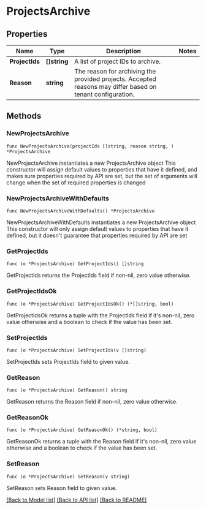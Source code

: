 # ProjectsArchive

## Properties

Name | Type | Description | Notes
------------ | ------------- | ------------- | -------------
**ProjectIds** | **[]string** | A list of project IDs to archive. | 
**Reason** | **string** | The reason for archiving the provided projects. Accepted reasons may differ based on tenant configuration.  | 

## Methods

### NewProjectsArchive

`func NewProjectsArchive(projectIds []string, reason string, ) *ProjectsArchive`

NewProjectsArchive instantiates a new ProjectsArchive object
This constructor will assign default values to properties that have it defined,
and makes sure properties required by API are set, but the set of arguments
will change when the set of required properties is changed

### NewProjectsArchiveWithDefaults

`func NewProjectsArchiveWithDefaults() *ProjectsArchive`

NewProjectsArchiveWithDefaults instantiates a new ProjectsArchive object
This constructor will only assign default values to properties that have it defined,
but it doesn't guarantee that properties required by API are set

### GetProjectIds

`func (o *ProjectsArchive) GetProjectIds() []string`

GetProjectIds returns the ProjectIds field if non-nil, zero value otherwise.

### GetProjectIdsOk

`func (o *ProjectsArchive) GetProjectIdsOk() (*[]string, bool)`

GetProjectIdsOk returns a tuple with the ProjectIds field if it's non-nil, zero value otherwise
and a boolean to check if the value has been set.

### SetProjectIds

`func (o *ProjectsArchive) SetProjectIds(v []string)`

SetProjectIds sets ProjectIds field to given value.


### GetReason

`func (o *ProjectsArchive) GetReason() string`

GetReason returns the Reason field if non-nil, zero value otherwise.

### GetReasonOk

`func (o *ProjectsArchive) GetReasonOk() (*string, bool)`

GetReasonOk returns a tuple with the Reason field if it's non-nil, zero value otherwise
and a boolean to check if the value has been set.

### SetReason

`func (o *ProjectsArchive) SetReason(v string)`

SetReason sets Reason field to given value.



[[Back to Model list]](../README.md#documentation-for-models) [[Back to API list]](../README.md#documentation-for-api-endpoints) [[Back to README]](../README.md)


